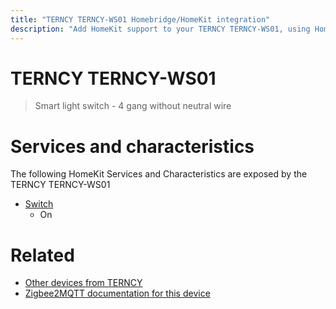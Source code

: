 ```yaml
---
title: "TERNCY TERNCY-WS01 Homebridge/HomeKit integration"
description: "Add HomeKit support to your TERNCY TERNCY-WS01, using Homebridge, Zigbee2MQTT and homebridge-z2m."
---
```

<!---
This file has been GENERATED using src/docgen/docgen.ts
DO NOT EDIT THIS FILE MANUALLY!
-->
# TERNCY TERNCY-WS01
> Smart light switch - 4 gang without neutral wire


# Services and characteristics
The following HomeKit Services and Characteristics are exposed by
the TERNCY TERNCY-WS01

* [Switch](../../switch.md)
  * On


# Related
* [Other devices from TERNCY](../index.md#terncy)
* [Zigbee2MQTT documentation for this device](https://www.zigbee2mqtt.io/devices/TERNCY-WS01.html)
